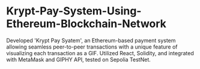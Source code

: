 # Krypt-Pay-System-Using-Ethereum-Blockchain-Network
Developed 'Krypt Pay Syatem', an Ethereum-based payment system allowing seamless peer-to-peer transactions with a unique feature of visualizing each transaction as a GIF. Utilized React, Solidity, and integrated with MetaMask and GIPHY API, tested on Sepolia TestNet.
